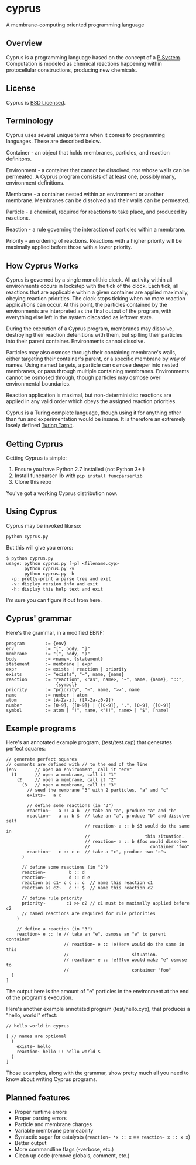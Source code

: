 cyprus
======

A membrane-computing oriented programming language

Overview
--------
Cyprus is a programming language based on the concept of a [P System](http://en.wikipedia.org/wiki/P_system).
Computation is modeled as chemical reactions happening within protocellular
constructions, producing new chemicals.

License
-------
Cyprus is [BSD Licensed](https://raw.github.com/gatesphere/cyprus/master/license/license.txt).

Terminology
-----------
Cyprus uses several unique terms when it comes to programming languages.
These are described below.

Container - an object that holds membranes, particles, and reaction definitons.

Environment - a container that cannot be dissolved, nor whose walls can
be permeated.  A Cyprus program consists of at least one, possibly many,
environment definitions.

Membrane - a container nested within an environment or another membrane.
Membranes can be dissolved and their walls can be permeated.

Particle - a chemical, required for reactions to take place, and produced
by reactions.

Reaction - a rule governing the interaction of particles within a membrane.

Priority - an ordering of reactions.  Reactions with a higher priority
will be maximally applied before those with a lower priority.

How Cyprus Works
----------------
Cyprus is governed by a single monolithic clock.  All activity within
all environments occurs in lockstep with the tick of the clock.  Each
tick, all reactions that are applicable within a given container are applied
maximally, obeying reaction priorities.  The clock stops ticking when no more
reaction applications can occur.  At this point, the particles contained by
the environments are interpreted as the final output of the program,
with everything else left in the system discarded as leftover state.

During the execution of a Cyprus program, membranes may dissolve, destroying
their reaction defenitions with them, but spilling their particles into
their parent container.  Environments cannot dissolve.

Particles may also osmose through their containing membrane's walls, either
targeting their container's parent, or a specific membrane by way of names.
Using named targets, a particle can osmose deeper into nested membranes,
or pass through multiple containing membranes.  Environments cannot be 
osmosed through, though particles may osmose over environmental boundaries.

Reaction application is maximal, but non-deterministic: reactions are 
applied in any valid order which obeys the assigned reaction priorities.

Cyprus is a Turing complete language, though using it for anything other
than fun and experimentation would be insane.  It is therefore an extremely
losely defined [Turing Tarpit](http://en.wikipedia.org/wiki/Turing_tarpit).

Getting Cyprus
--------------
Getting Cyprus is simple:

  1. Ensure you have Python 2.7 installed (not Python 3+!)
  2. Install funcparser lib with `pip install funcparserlib`
  3. Clone this repo
    
You've got a working Cyprus distribution now.

Using Cyprus
------------
Cyprus may be invoked like so:

    python cyprus.py
    
But this will give you errors:

    $ python cyprus.py
    usage: python cyprus.py [-p] <filename.cyp>
           python cyprus.py -v
           python cyprus.py -h
      -p: pretty-print a parse tree and exit
      -v: display version info and exit
      -h: display this help text and exit
      
I'm sure you can figure it out from here.

Cyprus' grammar
---------------
Here's the grammar, in a modified EBNF:

    program        := {env}
    env            := "[", body, "]"
    membrane       := "(", body, ")"
    body           := <name>, {statement}
    statement      := membrane | expr
    expr           := exists | reaction | priority
    exists         := "exists", "~", name, {name}
    reaction       := "reaction", <"as", name>, "~", name, {name}, "::",
                       {symbol} 
    priority       := "priority", "~", name, ">>", name
    name           := number | atom
    atom           := [A-Za-z], {[A-Za-z0-9]}
    number         := [0-9], {[0-9]} | {[0-9]}, ".", [0-9], {[0-9]}
    symbol         := atom | "!", name, <"!!", name> | "$", [name]


Example programs
----------------
Here's an annotated example program, (test/test.cyp) that generates 
perfect squares:

    // generate perfect squares
    // comments are defined with // to the end of the line
    [env       // open an environment, call it "env"
      (1       // open a membrane, call it "1"
        (2     // open a membrane, call it "2"
          (3   // open a membrane, call it "3"
            // seed the membrane "3" with 2 particles, "a" and "c"
            exists~   a c
            
            // define some reactions (in "3")
            reaction~   a :: a b  // take an "a", produce "a" and "b"
            reaction~   a :: b $  // take an "a", produce "b" and dissolve self
                                  // reaction~ a :: b $3 would do the same in
                                  //                     this situation.
                                  // reaction~ a :: b $foo would dissolve
                                  //                       container "foo" 
            reaction~   c :: c c  // take a "c", produce two "c"s
          )
          
          // define some reactions (in "2")
          reaction~         b :: d
          reaction~         d :: d e
          reaction as c1~ c c :: c  // name this reaction c1
          reaction as c2~   c :: $  // name this reaction c2
          
          // define rule priority
          priority~        c1 >> c2 // c1 must be maximally applied before c2
          // named reactions are required for rule priorities
        )
        
        // define a reaction (in "3")
        reaction~ e :: !e // take an "e", osmose an "e" to parent container
                          // reaction~ e :: !e!!env would do the same in this
                          //                        situation.
                          // reaction~ e :: !e!!foo would make "e" osmose to
                          //                        container "foo"
      )
    ]

The output here is the amount of "e" particles in the environment at the
end of the program's execution.

Here's another example annotated program (test/hello.cyp), that produces 
a "hello, world!" effect:

    // hello world in cyprus

    [ // names are optional
      (
        exists~ hello
        reaction~ hello :: hello world $
      )
    ]

Those examples, along with the grammar, show pretty much all you need to 
know about writing Cyprus programs.

Planned features
----------------
  - Proper runtime errors
  - Proper parsing errors
  - Particle and membrane charges
  - Variable membrane permeability
  - Syntactic sugar for catalysts (`reaction~ *x :: x` == `reaction~ x :: x x`)
  - Better output
  - More commandline flags (-verbose, etc.)
  - Clean up code (remove globals, comment, etc.)
